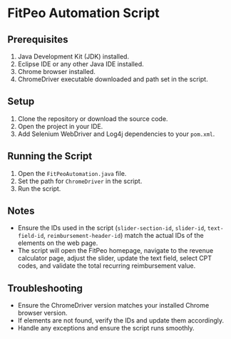 # FitPeo Automation Script

## Prerequisites

1. Java Development Kit (JDK) installed.
2. Eclipse IDE or any other Java IDE installed.
3. Chrome browser installed.
4. ChromeDriver executable downloaded and path set in the script.

## Setup

1. Clone the repository or download the source code.
2. Open the project in your IDE.
3. Add Selenium WebDriver and Log4j dependencies to your `pom.xml`.

## Running the Script

1. Open the `FitPeoAutomation.java` file.
2. Set the path for `ChromeDriver` in the script.
3. Run the script.

## Notes

- Ensure the IDs used in the script (`slider-section-id`, `slider-id`, `text-field-id`, `reimbursement-header-id`) match the actual IDs of the elements on the web page.
- The script will open the FitPeo homepage, navigate to the revenue calculator page, adjust the slider, update the text field, select CPT codes, and validate the total recurring reimbursement value.

## Troubleshooting

- Ensure the ChromeDriver version matches your installed Chrome browser version.
- If elements are not found, verify the IDs and update them accordingly.
- Handle any exceptions and ensure the script runs smoothly.

